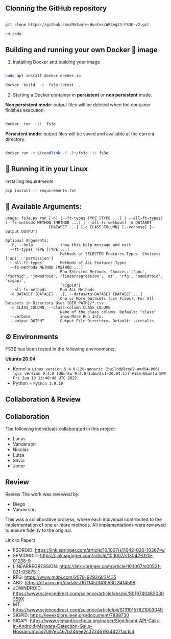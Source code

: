 ## Clonning the GitHub repository

```bash

git clone https://github.com/Malware-Hunter/WRSeg23-FS3E-v2.git

cd code

```

## Building and running your own Docker :whale: image


1. Installing Docker and building your image
```bash

sudo apt install docker docker.io

docker  build  -t  fs3e:latest  .

```

2. Starting a Docker container in **persistent** or **non persistent** mode.

**Non persistent mode**: output files will be deleted when the container finishes execution.
```bash

docker  run  -it  fs3e

```
**Persistent mode**: output files will be saved and avaliable at the current directory.
```bash

docker run -v $(readlink -f .):/fs3e -it fs3e

```


## :memo: Running it in your Linux

Installing requirements
~~~sh
pip install -r requirements.txt
~~~

## :pushpin: Available Arguments:

```
usage: fs3e.py run [-h] (--ft-types TYPE [TYPE ...] | --all-ft-types) (--fs-methods METHOD [METHOD ...] | --all-fs-methods) -d DATASET
                   [DATASET ...] [-c CLASS_COLUMN] [--verbose] [--output OUTPUT]

Optional Arguments:
  -h, --help            show this help message and exit
  --ft-types TYPE [TYPE ...]
                        Methods of SELECTED Features Types. Choices: ['api', 'permission']
  --all-ft-types        Methods of ALL Features Types
  --fs-methods METHOD [METHOD ...]
                        Run Selected Methods. Choices: ['abc', 'fsdroid', 'jowmdroid', 'linearregression', 'mt', 'rfg', 'semidroid', 'sigapi',
                        'sigpid']
  --all-fs-methods      Run ALL Methods
  -d DATASET [DATASET ...], --datasets DATASET [DATASET ...]
                        One or More Datasets (csv Files). For All Datasets in Directory Use: [DIR_PATH]/*.csv
  -c CLASS_COLUMN, --class-column CLASS_COLUMN
                        Name of the class column. Default: "class"
  --verbose             Show More Run Info.
  --output OUTPUT       Output File Directory. Default: ./results
```

## :gear: Environments

FS3E has been tested in the following environments:

**Ubuntu 20.04**

- Kernel = `Linux version 5.4.0-120-generic (buildd@lcy02-amd64-006) (gcc version 9.4.0 (Ubuntu 9.4.0-1ubuntu1~20.04.1)) #136-Ubuntu SMP Fri Jun 10 13:40:48 UTC 2022`
- Python = `Python 3.8.10`

## Collaboration & Review
## Collaboration
The following individuals collaborated in this project:

- Lucas
- Vanderson
- Nicolas
- Luiza
- Savio
- Joner

## Review

Review
The work was reviewed by:

- Diego
- Vanderson

This was a collaborative process, where each individual contributed to the implementation of one or more methods. All implementations were reviewed to ensure fidelity to the original.

Link to Papers
- FSDROID: https://link.springer.com/article/10.1007/s11042-020-10367-w
- SEMIDROID: 
https://link.springer.com/article/10.1007/s13042-020-01238-9
- LINEARREGRESSION: https://link.springer.com/article/10.1007/s00521-021-05875-1
- RFG: 
https://www.mdpi.com/2079-9292/9/3/435
- ABC: 
https://dl.acm.org/doi/abs/10.1145/3410530.3414598
- JOWNDROID: https://www.sciencedirect.com/science/article/abs/pii/S016740482030359X
- MT: 
https://www.sciencedirect.com/science/article/pii/S1319157821003049
- SIGPID: 
https://ieeexplore.ieee.org/document/7888730
- SIGAPI: 
https://www.semanticscholar.org/paper/Significant-API-Calls-in-Android-Malware-Detection-Galib-Hossain/a1c5d7097ec467b246ee2c372461934427fac1cd